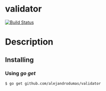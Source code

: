 validator
=========
[![Build Status](https://travis-ci.org/alejandrodumas/validator.svg?branch=master)](https://travis-ci.org/alejandrodumas/validator)



Description
===========


## Installing

### Using *go get*

    $ go get github.com/alejandrodumas/validator
